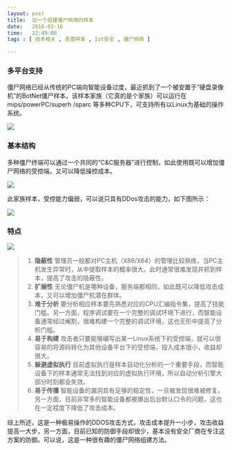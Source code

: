 ```yaml
---
layout: post
title:  记一个组建僵尸网络的样本
date:   2016-03-16
time:   22:49:00
tags : [ 技术相关 , 恶意样本 , Iot安全 , 僵尸网络 ]

---
```


### 多平台支持

僵尸网络已经从传统的PC端向智能设备过度，最近抓到了一个被安置于“硬盘录像机”的BotNet僵尸样本。该样本家族（它真的是个家族）可以运行在mips/powerPC/superh /sparc 等多种CPU下，可支持所有以Linux为基础的操作系统。

![](/images/2016_03_16_22_59/1.png)

### 基本结构

多种僵尸终端可以通过一个共同的“C&C服务器”进行控制，如此使用既可以增加僵尸网络的受控端，又可以降低操控成本。

![](/images/2016_03_16_22_59/2.jpg)

此家族样本，受控能力偏弱，可以说只具有DDos攻击的能力，如下图所示：

![](/images/2016_03_16_22_59/3.png)

### 特点

![](/images/2016_03_16_22_59/4.png)

> 1. **隐蔽性** 管理员一般都对PC主机（X86/X64）的管理比较熟练，当PC主机发生异常时，从中提取样本的概率很大。此时通常很难发现并抓到样本，提高了攻击的隐蔽性。  
> 2. **扩展性** 无论僵尸机是哪种设备，服务端都相同，如此既可以降低攻击成本，又可以增加僵尸机潜在群体。
> 3. **难于分析** 要分析相应样本要先熟悉对应的CPU汇编指令集，提高了技能门槛。另一方面，程序调试要在一个完整的调试环境下进行，而智能设备通常经过阉割，很难构建一个完整的调试环境，这也无形中提高了分析门槛。 
> 4. **易于构建** 攻击者只要能够编写出某一Linux系统下的受控端，就可以很容易的将源码转化为其他设备平台下的受控端，投入成本很小，收益却很大。
> 5. **躲避虚拟执行** 目前虚拟执行是样本自动化分析的一个重要手段，而智能设备下的样本通常无法找到对应的虚拟执行环境，所以自动分析引擎大部分时刻都会失效。
> 6. **易于传播** 智能设备的漏洞具有足够的稳定性，一旦被发现很难被修复。另一方面，目前非常多的智能设备都被爆出后台默认口令的问题，这也在一定程度下降低了攻击成本。


综上所述，这是一种极易操作的DDOS攻击方式，攻击成本提升一小步，攻击收益提高一大步，另一方面，目前已知的防御手段却很少，基本没有安全厂商在专注这方案的防御。可以说，这是一种很有趣的僵尸网络组建方法。
